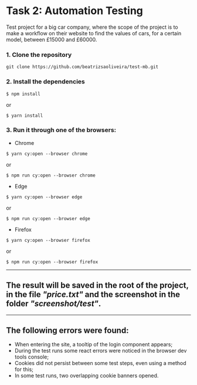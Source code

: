 # Task 2: Automation Testing

Test project for a big car company, where the scope of the project is to make a workflow on their website to find the values of cars, for a certain model, between £15000 and £60000.

### 1. Clone the repository
```git clone https://github.com/beatrizsaoliveira/test-mb.git```

### 2. Install the dependencies
```$ npm install```

or

```$ yarn install```

### 3. Run it through one of the browsers:
- Chrome

```$ yarn cy:open --browser chrome```

or

```$ npm run cy:open --browser chrome```

- Edge

```$ yarn cy:open --browser edge```

or

```$ npm run cy:open --browser edge```

- Firefox

```$ yarn cy:open --browser firefox```

or

```$ npm run cy:open --browser firefox```

-------------------------------------------------------------------------------------------

## The result will be saved in the root of the project, in the file *"price.txt"* and the screenshot in the folder *"screenshot/test"*.

-------------------------------------------------------------------------------------------

## The following errors were found:
- When entering the site, a tooltip of the login component appears;
- During the test runs some react errors were noticed in the browser dev tools console;
- Cookies did not persist between some test steps, even using a method for this;
- In some test runs, two overlapping cookie banners opened.
